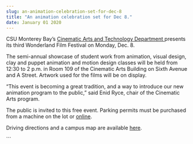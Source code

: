 ```yaml
---
slug: an-animation-celebration-set-for-dec-8
title: "An animation celebration set for Dec 8."
date: January 01 2020
---
```


 
<p>
  CSU Monterey Bay’s
  <a href="https://csumb.edu/tat">Cinematic Arts and Technology Department </a
  >presents its third Wonderland Film Festival on Monday, Dec. 8.
</p>
<p>
  The semi-annual showcase of student work from animation, visual design, clay
  and puppet animation and motion design classes will be held from 12:30 to 2
  p.m. in Room 109 of the Cinematic Arts Building on Sixth Avenue and A Street.
  Artwork used for the films will be on display.
</p>
<p>
  “This event is becoming a great tradition, and a way to introduce our new
  animation program to the public,” said Enid Ryce, chair of the Cinematic Arts
  program.
</p>
<p>
  The public is invited to this free event. Parking permits must be purchased
  from a machine on the lot or
  <a href="https://parking.csumb.edu/buy-permit">online</a>.
</p>
<p>
  Driving directions and a campus map are available
  <a href="https://csumb.edu/maps">here</a>.
</p>
<p></p>
<p></p>
<p></p>
```
